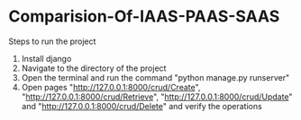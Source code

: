 # Comparision-Of-IAAS-PAAS-SAAS
Steps to run the project
1. Install django
2. Navigate to the directory of the project
3. Open the terminal and run the command "python manage.py runserver"
4. Open pages "http://127.0.0.1:8000/crud/Create", "http://127.0.0.1:8000/crud/Retrieve", "http://127.0.0.1:8000/crud/Update" and "http://127.0.0.1:8000/crud/Delete" and verify the operations